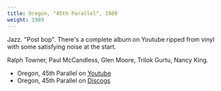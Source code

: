```yaml
---
title: Oregon, "45th Parallel", 1989
weight: 1989
---
```

Jazz. "Post bop". There's a complete album on Youtube ripped from vinyl with some satisfying noise at the start.

Ralph Towner, Paul McCandless, Glen Moore, Trilok Gurtu, Nancy King.

* Oregon, 45th Parallel on [Youtube](https://www.youtube.com/watch?v=jLTwmDcN_ho)
* Oregon, 45th Parallel on [Discogs](https://www.discogs.com/Oregon-45th-Parallel/release/1602076)


